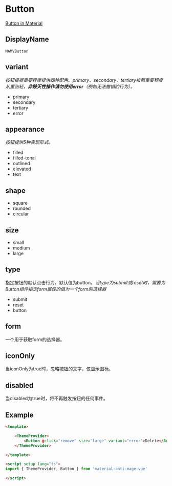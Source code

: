 # Button

[Button in Material](https://m3.material.io/components/buttons/overview)

## DisplayName
```
MAMVButton
```

## variant
_按钮根据重要程度提供四种配色。primary、secondary、tertiary按照重要程度从重到轻，**非毁灭性操作请勿使用error**（例如无法撤销的行为）。_

+ primary
+ secondary
+ tertiary
+ error

## appearance
_按钮提供5种表现形式。_

+ filled
+ filled-tonal
+ outlined
+ elevated
+ text

## shape
+ square
+ rounded
+ circular

## size
+ small
+ medium
+ large

## type
指定按钮的默认点击行为。默认值为button。_当type为submit或reset时，需要为Button组件指定form属性的值为一个form的选择器_

+ submit
+ reset
+ button

## form
一个用于获取form的选择器。

## iconOnly
当iconOnly为true时，忽略按钮的文字，仅显示图标。

## disabled
当disabled为true时，将不再触发按钮的任何事件。

## Example

```html
<template>

    <ThemeProvider>
        <Button @click="remove" size="large" variant="error">Delete</Button>
    </ThemeProvider>

</template>

<script setup lang="ts">
import { ThemeProvider, Button } from 'material-anti-mage-vue'

</script>
```
